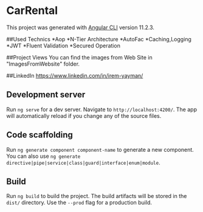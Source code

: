 # CarRental

This project was generated with [Angular CLI](https://github.com/angular/angular-cli) version 11.2.3.

##Used Technics
*Aop
*N-Tier Architecture
*AutoFac
*Caching,Logging
*JWT
*Fluent Validation
*Secured Operation

##Project Views
You can find the images from Web Site in "ImagesFromWebsite" folder.

##LinkedIn
https://www.linkedin.com/in/irem-yayman/

## Development server

Run `ng serve` for a dev server. Navigate to `http://localhost:4200/`. The app will automatically reload if you change any of the source files.

## Code scaffolding

Run `ng generate component component-name` to generate a new component. You can also use `ng generate directive|pipe|service|class|guard|interface|enum|module`.

## Build

Run `ng build` to build the project. The build artifacts will be stored in the `dist/` directory. Use the `--prod` flag for a production build.




